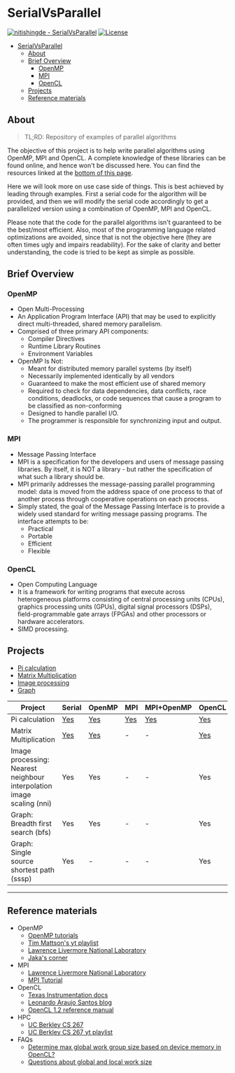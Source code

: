 # SerialVsParallel

[![nitishingde - SerialVsParallel](https://img.shields.io/static/v1?label=nitishingde&message=SerialVsParallel&color=blue&logo=github)](https://github.com/nitishingde/SerialVsParallel)
[![License](https://img.shields.io/badge/License-MIT-blue)](LICENSE.md)

- [SerialVsParallel](#serialvsparallel)
  - [About](#about)
  - [Brief Overview](#brief-overview)
    - [OpenMP](#openmp)
    - [MPI](#mpi)
    - [OpenCL](#opencl)
  - [Projects](#projects)
  - [Reference materials](#reference-materials)

## About

> TL;RD: Repository of examples of parallel algorithms

The objective of this project is to help write parallel algorithms using OpenMP, MPI and OpenCL.
A complete knowledge of these libraries can be found online, and hence won't be discussed here. You can find the resources linked at the [bottom of this page](#reference-materials).

Here we will look more on use case side of things. This is best achieved by leading through examples. First a serial code for the algorithm will be provided, and then we will modify the serial code accordingly to get a parallelized version using a combination of OpenMP, MPI and OpenCL.

Please note that the code for the parallel algorithms isn't guaranteed to be the best/most efficient. Also, most of the programming language related optimizations are avoided, since that is not the objective here (they are often times ugly and impairs readability). For the sake of clarity and better understanding, the code is tried to be kept as simple as possible.

## Brief Overview

### OpenMP

- Open Multi-Processing
- An Application Program Interface (API) that may be used to explicitly direct multi-threaded, shared memory parallelism.
- Comprised of three primary API components:
  - Compiler Directives
  - Runtime Library Routines
  - Environment Variables
- OpenMP Is Not:
  - Meant for distributed memory parallel systems (by itself)
  - Necessarily implemented identically by all vendors
  - Guaranteed to make the most efficient use of shared memory
  - Required to check for data dependencies, data conflicts, race conditions, deadlocks, or code sequences that cause a program to be classified as non-conforming
  - Designed to handle parallel I/O.
  - The programmer is responsible for synchronizing input and output.

### MPI

- Message Passing Interface
- MPI is a specification for the developers and users of message passing libraries. By itself, it is NOT a library - but rather the specification of what such a library should be.
- MPI primarily addresses the message-passing parallel programming model: data is moved from the address space of one process to that of another process through cooperative operations on each process.
- Simply stated, the goal of the Message Passing Interface is to provide a widely used standard for writing message passing programs. The interface attempts to be:
  - Practical
  - Portable
  - Efficient
  - Flexible

### OpenCL

- Open Computing Language
- It is a framework for writing programs that execute across heterogeneous platforms consisting of central processing units (CPUs), graphics processing units (GPUs), digital signal processors (DSPs), field-programmable gate arrays (FPGAs) and other processors or hardware accelerators.
- SIMD processing.


## Projects
- [Pi calculation](docs/Pi.md)
- [Matrix Multiplication](docs/MatrixMultiplication.md)
- [Image processing](docs/ImageProcessing.md)
- [Graph](docs/Graph.md)

Project|Serial|OpenMP|MPI|MPI+OpenMP|OpenCL
-|-|-|-|-|-
Pi calculation|[Yes](docs/Pi.md#serial-implementation)|[Yes](docs/Pi.md#openmp-implementation)|[Yes](docs/Pi.md#mpi-implementation)|[Yes](docs/Pi.md#mpi-openmp-hybrid-implementation)|[Yes](docs/Pi.md#opencl-implementation)
Matrix Multiplication|[Yes](docs/MatrixMultiplication.md#serial-implementation)|[Yes](docs/MatrixMultiplication.md#openmp-implementation)|-|-|[Yes](docs/MatrixMultiplication.md#opencl-implementation)
Image processing: Nearest neighbour interpolation image scaling (nni)|Yes|Yes|-|-|Yes
Graph: Breadth first search (bfs)|Yes|Yes|-|-|Yes
Graph: Single source shortest path (sssp)|Yes|-|-|-|Yes

---

## Reference materials

- OpenMP
  - [OpenMP tutorials](https://www.openmp.org/resources/tutorials-articles/)
  - [Tim Mattson's yt playlist](https://www.youtube.com/watch?v=nE-xN4Bf8XI&list=PLLX-Q6B8xqZ8n8bwjGdzBJ25X2utwnoEG)
  - [Lawrence Livermore National Laboratory](https://hpc.llnl.gov/training/tutorials/openmp-tutorial)
  - [Jaka's corner](http://jakascorner.com/blog/)
- MPI
  - [Lawrence Livermore National Laboratory](https://hpc-tutorials.llnl.gov/mpi/)
  - [MPI Tutorial](https://mpitutorial.com/tutorials/)
- OpenCL
  - [Texas Instrumentation docs](http://downloads.ti.com/mctools/esd/docs/opencl/index.html)
  - [Leonardo Araujo Santos blog](https://leonardoaraujosantos.gitbook.io/opencl/)
  - [OpenCL 1.2 reference manual](https://www.khronos.org/registry/OpenCL/sdk/1.2/docs/man/xhtml/)
- HPC
  - [UC Berkley CS 267](https://people.eecs.berkeley.edu/~demmel/cs267_Spr15/)
  - [UC Berkley CS 267 yt playlist](https://www.youtube.com/playlist?list=PLkFD6_40KJIyX8nEjk6oTLWohdVhjjP3X)
- FAQs
  - [Determine max global work group size based on device memory in OpenCL?](https://stackoverflow.com/questions/23017005/determine-max-global-work-group-size-based-on-device-memory-in-opencl)
  - [Questions about global and local work size](https://stackoverflow.com/questions/3957125/questions-about-global-and-local-work-size)
